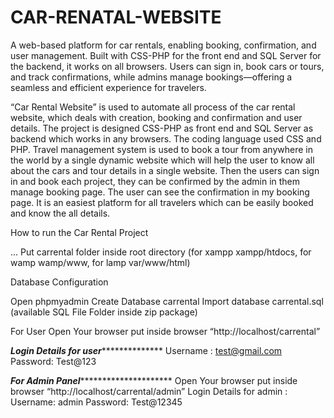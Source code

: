 # CAR-RENATAL-WEBSITE
A web-based platform for car rentals, enabling booking, confirmation, and user management. Built with CSS-PHP for the front end and SQL Server for the backend, it works on all browsers. Users can sign in, book cars or tours, and track confirmations, while admins manage bookings—offering a seamless and efficient experience for travelers.


“Car Rental Website” is used to automate all process of the car rental website, which 
deals with creation, booking and confirmation and user details. The project is designed 
CSS-PHP as front end and SQL Server as backend which works in any browsers. The 
coding language used CSS and PHP. Travel management system is used to book a tour 
from anywhere in the world by a single dynamic website which will help the user to 
know all about the cars and tour details in a single website.  Then the users can sign in 
and book each project, they can be confirmed by the admin in them manage booking 
page. The user can see the confirmation in my booking page. It is an easiest platform 
for all travelers which can be easily booked and know the all details. 


How to run the Car Rental Project


... Put carrental folder inside root directory (for xampp xampp/htdocs, for wamp wamp/www, for lamp var/www/html)

Database Configuration

Open phpmyadmin
Create Database carrental
Import database carrental.sql (available SQL File Folder inside zip package)

For User
Open Your browser put inside browser “http://localhost/carrental”

*************Login Details for user***************************
Username : test@gmail.com
Password: Test@123

*************For Admin Panel**********************************
Open Your browser put inside browser “http://localhost/carrental/admin”
Login Details for admin :
Username: admin
Password: Test@12345
